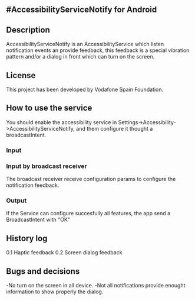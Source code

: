 ## #AccessibilityServiceNotify for Android

## Description
AccessibilityServiceNotify is an AccessibilityService which listen notification events an provide feedback, this feedback is a special vibration pattern and/or a dialog in front which can turn on the screen.
## License
This project has been developed by Vodafone Spain Foundation.

## How to use the service
 You should enable the accessibility service in Settings->Accessibility->AccessibilityServiceNotify, and them configure it thought a broadcastIntent.
### Input

### Input by broadcast receiver
The broadcast receiver receive configuration params to configure the notification feedback.

### Output
If the Service can configure succesfully all features, the app send a BroadcastIntent with "OK"


## History log
0.1 Haptic feedback
0.2 Screen dialog feedback

## Bugs and decisions
-No turn on the screen in all device.
-Not all notifications provide enought information to show properly the dialog.




